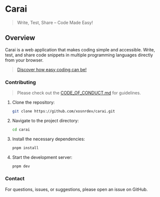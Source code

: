 # Carai

> Write, Test, Share – Code Made Easy!

## Overview

Carai is a web application that makes coding simple and accessible. Write, test, and share code snippets in multiple
programming languages directly from your browser.

> [Discover how easy coding can be!](https://codespacex.com)

### Contributing

> Please check out the [CODE_OF_CONDUCT.md](CODE_OF_CONDUCT.md) for guidelines.

1. Clone the repository:
    ```sh
    git clone https://github.com/xosnrdev/carai.git
    ```
2. Navigate to the project directory:
    ```sh
    cd carai
    ```
3. Install the necessary dependencies:
    ```sh
    pnpm install
    ```
4. Start the development server:
    ```sh
    pnpm dev
    ```

### Contact

For questions, issues, or suggestions, please open an issue on GitHub.
